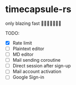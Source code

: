 # timecapsule-rs

only blazing fast 🚀🚀🚀🚀🚀🚀🚀

TODO:
- [x] Rate limit
- [ ] Plaintext editor
- [ ] MD editor
- [ ] Mail sending coroutine
- [ ] Direct session after sign-up
- [ ] Mail account activation
- [ ] Google Sign-in
